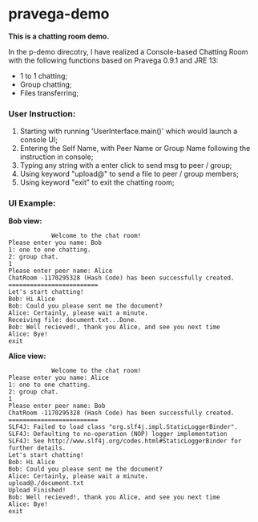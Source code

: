 # pravega-demo
**This is a chatting room demo.**

In the p-demo direcotry, I have realized a Console-based Chatting Room with the following functions based on Pravega 0.9.1 and JRE 13:

- 1 to 1 chatting;
- Group chatting;
- Files transferring;



### User Instruction:

1. Starting with running 'Userlnterface.main()' which would launch a console UI;
2. Entering the Self Name, with Peer Name or Group Name following the instruction in console;
3. Typing any string with a enter click to send msg to peer / group;
4. Using keyword "upload@<file derectory>" to send a file to peer / group members;
5. Using keyword "exit" to exit the chatting room;



### UI Example:

**Bob view:**

```=========================
            Welcome to the chat room!
Please enter you name: Bob
1: one to one chatting.
2: group chat.
1
Please enter peer name: Alice
ChatRoom -1170295328 (Hash Code) has been successfully created.
=========================
Let's start chatting!
Bob: Hi Alice
Bob: Could you please sent me the document?
Alice: Certainly, please wait a minute.
Receiving file: document.txt...Done.
Bob: Well recieved!, thank you Alice, and see you next time
Alice: Bye!
exit
```



**Alice view:**

```=========================
            Welcome to the chat room!
Please enter you name: Alice
1: one to one chatting.
2: group chat.
1
Please enter peer name: Bob
ChatRoom -1170295328 (Hash Code) has been successfully created.
=========================
SLF4J: Failed to load class "org.slf4j.impl.StaticLoggerBinder".
SLF4J: Defaulting to no-operation (NOP) logger implementation
SLF4J: See http://www.slf4j.org/codes.html#StaticLoggerBinder for further details.
Let's start chatting!
Bob: Hi Alice
Bob: Could you please sent me the document?
Alice: Certainly, please wait a minute.
upload@./document.txt
Upload Finished!
Bob: Well recieved!, thank you Alice, and see you next time
Alice: Bye!
exit
```





